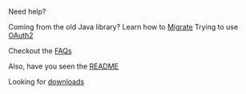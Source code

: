Need help? 

Coming from the old Java library? Learn how to [Migrate](wiki/Migrating-from-the-old-Java-client-library)
Trying to use [OAuth2](wiki/Using-OAuth2.0)

Checkout the [FAQs](wiki/FAQ)

Also, have you seen the [README](blob/master/README.md)

Looking for [downloads](releases)